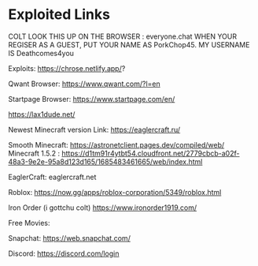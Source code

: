 # Exploited Links

COLT LOOK THIS UP ON THE BROWSER : everyone.chat
WHEN YOUR REGISER AS A GUEST, PUT YOUR NAME AS PorkChop45.  MY USERNAME IS Deathcomes4you

Exploits:
https://chrose.netlify.app/?

Qwant Browser: https://www.qwant.com/?l=en

Startpage Browser: https://www.startpage.com/en/

https://lax1dude.net/

Newest Minecraft version Link: https://eaglercraft.ru/

 Smooth Minecraft: https://astronetclient.pages.dev/compiled/web/  
Minecraft 1.5.2 : https://d1tm91r4ytbt54.cloudfront.net/2779cbcb-a02f-48a3-9e2e-95a8d123d165/1685483461665/web/index.html

EaglerCraft: eaglercraft.net

Roblox: https://now.gg/apps/roblox-corporation/5349/roblox.html

Iron Order (i gottchu colt) https://www.ironorder1919.com/

Free Movies: 

Snapchat: https://web.snapchat.com/

Discord: https://discord.com/login

